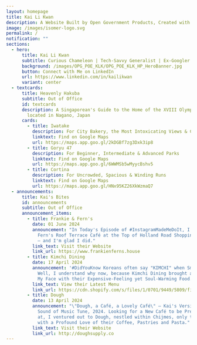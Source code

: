 ```yaml
---
layout: homepage
title: Kai Li Kwan
description: A Website Built by Open Government Products, Created with Isomer
image: /images/isomer-logo.svg
permalink: /
notification: ""
sections:
  - hero:
      title: Kai Li Kwan
      subtitle: Curious Chameleon | Tech-Savvy Generalist | Ex-Googler
      background: /images/OPG_POE_KLK/OPG_POE_KLK_HP_HeroBanner.jpg
      button: Connect with Me on LinkedIn
      url: https://www.linkedin.com/in/kailikwan
      variant: center
  - textcards:
      title: Heavenly Hakuba
      subtitle: Out of Office
      id: textcards
      description: A Singaporean's Guide to the Home of the XVIII Olympic Winter Games
        located in Nagano, Japan
      cards:
        - title: Iwatake
          description: For City Bakery, the Most Intoxicating Views & Cosplayers
          linktext: Find on Google Maps
          url: https://maps.app.goo.gl/2kDGBf7zg3Dxk3ip8
        - title: Goryu 47
          description: For Beginner, Intermediate & Advanced Parks
          linktext: Find on Google Maps
          url: https://maps.app.goo.gl/6WWMSb5wMyycBshv5
        - title: Cortina
          description: For Uncrowded, Spacious & Winding Runs
          linktext: Find on Google Maps
          url: https://maps.app.goo.gl/HNx95KZ26XkWzmaQ7
  - announcements:
      title: Kai's Bites
      id: announcements
      subtitle: Out of Office
      announcement_items:
        - title: Frankie & Fern's
          date: 01 June 2024
          announcement: "In Today's Episode of #InstagramMadeMeDoIt, I visited Frankie &
            Fern's Roof Terrace Café at the Top of Holland Road Shopping Centre
            — and I'm glad I did."
          link_text: Visit their Website
          link_url: https://www.frankienferns.house
        - title: Kimchi Dining
          date: 17 April 2024
          announcement: '#DidYouKnow Koreans often say "KIMCHI" when Smiling for Snaps?
            Well, I understand why now, because Kimchi Dining brought a Smile to
            My Face with their Expensive-Feeling yet Soul-Warming Food.'
          link_text: View their Latest Menu
          link_url: https://cdn.shopify.com/s/files/1/0701/9449/5809/files/KDMENU22APRIL24.pdf.pdf?v=1715757627
        - title: Dough
          date: 13 April 2024
          announcement: "\"Dough, a Café, a Lovely Café\" — Kai's Version of the Classic
            Sound of Music Tune, 2024. Looking for a New Café to be Pretentious
            at, I ventured out to Dough, nestled within Chijmes, only to leave
            with a Profound Love of their Coffee, Pastries and Pasta."
          link_text: Visit their Website
          link_url: http://doughsupply.co
---
```

